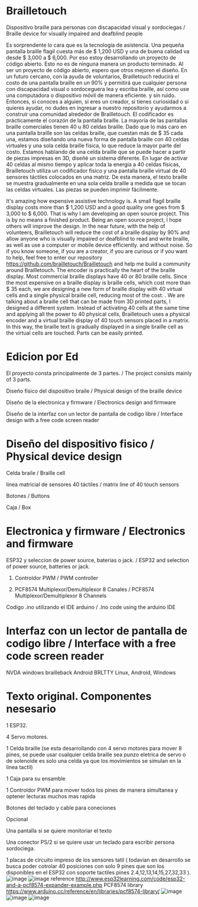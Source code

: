 
# Brailletouch
  Dispositivo braille para personas con discapacidad visual y sordociegas / Braille device for visually impaired and deafblind people

Es sorprendente lo cara que es la tecnología de asistencia. Una pequeña pantalla braille flagil cuesta más de $ 1,200 USD y una de buena calidad va desde $ 3,000 a $ 6,000. Por eso estoy desarrollando un proyecto de código abierto. Esto no es de ninguna manera un producto terminado. Al ser un proyecto de código abierto, espero que otros mejoren el diseño. En un futuro cercano, con la ayuda de voluntarios, Brailletouch reducirá el costo de una pantalla braille en un 90% y permitirá que cualquier persona con discapacidad visual o sordoceguera lea y escriba braille, así como use una computadora o dispositivo móvil de manera eficiente. y sin ruido. Entonces, si conoces a alguien, si eres un creador, si tienes curiosidad o si quieres ayudar, no dudes en ingresar a nuestro repositorio y ayudarmos a construir una comunidad alrededor de Brailletouch.
El codificador es prácticamente el corazón de la pantalla braille. La mayoría de las pantallas braille comerciales tienen 40 u 80 celdas braille. Dado que lo más caro en una pantalla braille son las celdas braille, que cuestan más de $ 35 cada una, estamos diseñando una nueva forma de pantalla braille con 40 celdas virtuales y una sola celda braille física, lo que reduce la mayor parte del costo. Estamos hablando de una celda braille que se puede hacer a partir de piezas impresas en 3D, diseñé un sistema diferente. En lugar de activar 40 celdas al mismo tiempo y aplicar toda la energía a 40 celdas físicas, Brailletouch utiliza un codificador físico y una pantalla braille virtual de 40 sensores táctiles colocados en una matriz. De esta manera, el texto braille se muestra gradualmente en una sola celda braille a medida que se tocan las celdas virtuales. Las piezas se pueden imprimir fácilmente.

It's amazing how expensive assistive technology is. A small flagil braille display costs more than $ 1,200 USD and a good quality one goes from $ 3,000 to $ 6,000. That is why I am developing an open source project. This is by no means a finished product. Being an open source project, I hope others will improve the design. In the near future, with the help of volunteers, Brailletouch will reduce the cost of a braille display by 90% and allow anyone who is visually impaired or deafblind to read and write braille, as well as use a computer or mobile device efficiently. and without noise. So if you know someone, if you are a creator, if you are curious or if you want to help, feel free to enter our repository https://github.com/brailletouch/Brailletouch and help me build a community around Brailletouch.
The encoder is practically the heart of the braille display. Most commercial braille displays have 40 or 80 braille cells. Since the most expensive on a braille display is braille cells, which cost more than $ 35 each, we are designing a new form of braille display with 40 virtual cells and a single physical braille cell, reducing most of the cost. . We are talking about a braille cell that can be made from 3D printed parts, I designed a different system. Instead of activating 40 cells at the same time and applying all the power to 40 physical cells, Brailletouch uses a physical encoder and a virtual braille display of 40 touch sensors placed in a matrix. In this way, the braille text is gradually displayed in a single braille cell as the virtual cells are touched. Parts can be easily printed.

# Edicion por Ed
  El proyecto consta principalmente de 3 partes. / The project consists mainly of 3 parts.
  
  Diseño fisico del dispositivo braile / Physical design of the braille device
  
  Diseño de la electronica y firmware / Electronics design and firmware
 
  Diseño de la interfaz con un lector de pantalla de codigo libre / Interface design with a free code screen reader
 
# Diseño del dispositivo fisico / Physical device design



  Celda braile / Braille cell
  

  
  linea matricial de sensores 40 táctiles / matrix line of 40 touch sensors
  
  Botones / Buttons
  
  Caja / Box

# Electronica y firmware / Electronics and firmware
  ESP32 y seleccion de power source, baterias o jack. / ESP32 and selection of power source, batteries or jack.
  
1)  Controldor  PWM / PWM controller
  
4)  PCF8574 Multiplexor/Demultiplexor 8 Canales / PCF8574 Multiplexor/Demultiplexor 8 Channels
  
  Codigo .ino utilizando el IDE arduino / .Ino code using the arduino IDE
  
# Interfaz con un lector de pantalla de codigo libre / Interface with a free code screen reader
  NVDA             windows
  brailleback      Android
  BRLTTY           Linux, Android, Windows
  
  
# Texto original. Componentes nesesario

1  ESP32.

4 Servo motores.

1 Celda braille  (se esta desarrollando con 4 servo motores para mover 8 pines, se puede usar cualquier celda braille sea punzo eletrica de servo o de solenoide es solo una celda ya que los movimientos se simulan en la linea tactil)

1 Caja para su ensamble

1 Controldor  PWM para mover todos los pines de manera simultanea y optener lecturas muchos mas rapida

Botones del teclado y cable para coneciones

Opcional

Una pantalla si se quiere monitoriar el texto

Una conector PS/2 si se quiere usar un teclado para escribir  persona sordociega. 


1 placas de circuito impreso de los sensores tatil ( todavian en desarrollo se busca poder cotrolar 40 posiciones con solo 9 pines que son los disponibles en el ESP32 con soporte tactiles pines 2.4,12,13,14,15,27,32,33 ).
![image](https://user-images.githubusercontent.com/9951014/143519725-5d493c91-513b-4640-ae0b-aba3ea0b435c.png)
![image](https://github.com/discapacidad5/brailletouch/blob/main/esp32-pca9685-hookup.jpg)
reference http://www.esp32learning.com/code/esp32-and-a-pcf8574-expander-example.php
PCF8574 library https://www.arduino.cc/reference/en/libraries/pcf8574-library/
![image](https://github.com/discapacidad5/brailletouch/blob/main/modulo-expansor-io-pcf8574.jpg)
![image](https://github.com/discapacidad5/brailletouch/blob/main/paltalla%20braille%201.png)
![image](https://github.com/discapacidad5/brailletouch/blob/main/paltalla%20braille%20celda%20braile.png)


